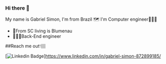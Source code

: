 ### Hi there 👋

My name is Gabriel Simon, I'm from Brazil 🗺 I'm Computer engineer🧑🏼‍💻

- 📍From SC living is Blumenau
- 👨🏼‍💻Back-End engineer

##Reach me out👇🏽

[![Linkedin Badge](https://img.shields.io/bagde/-LinkedIn-blue?style=flat-square&logo=Linkedin&logoColor=while&link=https://www.linkedin.com/in/gabriel-simon-872899185/)]https://www.linkedin.com/in/gabriel-simon-872899185/

